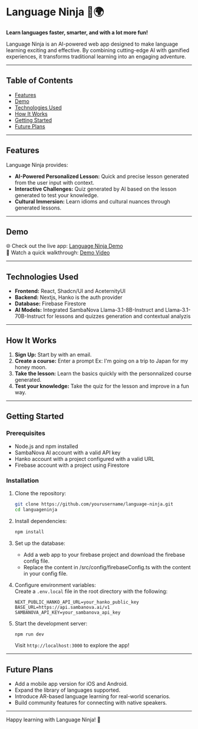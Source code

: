 # **Language Ninja** 🥋🌍

**Learn languages faster, smarter, and with a lot more fun!**

Language Ninja is an AI-powered web app designed to make language learning exciting and effective. By combining cutting-edge AI with gamified experiences, it transforms traditional learning into an engaging adventure.

---

## **Table of Contents**

- [Features](#features)
- [Demo](#demo)
- [Technologies Used](#technologies-used)
- [How It Works](#how-it-works)
- [Getting Started](#getting-started)
- [Future Plans](#future-plans)

---

## **Features**

Language Ninja provides:

- **AI-Powered Personalized Lesson:** Quick and precise lesson generated from the user input with context.
- **Interactive Challenges:** Quiz generated by AI based on the lesson generated to test your knowledge.
- **Cultural Immersion:** Learn idioms and cultural nuances through generated lessons.

---

## **Demo**

🌐 Check out the live app: [Language Ninja Demo](https://language-ninja.vercel.app/)  
🎥 Watch a quick walkthrough: [Demo Video](https://www.youtube.com/watch?v=dByrbE7jy-0)

---

## **Technologies Used**

- **Frontend:** React, Shadcn/UI and AceternityUI
- **Backend:** Nextjs, Hanko is the auth provider
- **Database:** Firebase Firestore
- **AI Models:** Integrated SambaNova Llama-3.1-8B-Instruct and Llama-3.1-70B-Instruct for lessons and quizzes generation and contextual analyzis

---

## **How It Works**

1. **Sign Up:** Start by with an email.
2. **Create a course:** Enter a prompt Ex: I'm going on a trip to Japan for my honey moon.
3. **Take the lesson:** Learn the basics quickly with the personnalized course generated.
4. **Test your knowledge:** Take the quiz for the lesson and improve in a fun way.

---

## **Getting Started**

### Prerequisites

- Node.js and npm installed
- SambaNova AI account with a valid API key
- Hanko account with a project configured with a valid URL
- Firebase account with a project using Firestore

### Installation

1. Clone the repository:

   ```bash
   git clone https://github.com/yourusername/language-ninja.git
   cd languageninja
   ```

2. Install dependencies:

   ```bash
   npm install
   ```

3. Set up the database:

   - Add a web app to your firebase project and download the firebase config file.
   - Replace the content in /src/config/firebaseConfig.ts with the content in your config file.

4. Configure environment variables:  
   Create a `.env.local` file in the root directory with the following:

   ```env
   NEXT_PUBLIC_HANKO_API_URL=your_hanko_public_key
   BASE_URL=https://api.sambanova.ai/v1
   SAMBANOVA_API_KEY=your_sambanova_api_key
   ```

5. Start the development server:
   ```bash
   npm run dev
   ```
   Visit `http://localhost:3000` to explore the app!

---

## **Future Plans**

- Add a mobile app version for iOS and Android.
- Expand the library of languages supported.
- Introduce AR-based language learning for real-world scenarios.
- Build community features for connecting with native speakers.

---

Happy learning with Language Ninja! 🚀
